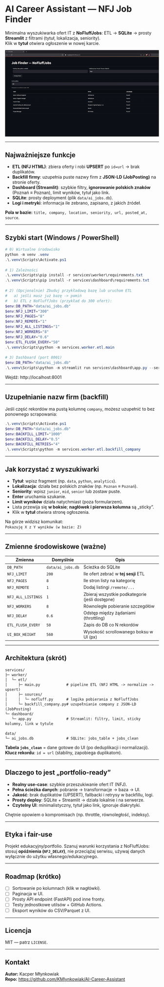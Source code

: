 # AI Career Assistant — NFJ Job Finder

Minimalna wyszukiwarka ofert IT z **NoFluffJobs**: ETL → **SQLite** → prosty **Streamlit** z filtrami (tytuł, lokalizacja, seniority).  
Klik w **tytuł** otwiera ogłoszenie w nowej karcie.

![Demo GIF](docs/demo.gif)

---

## Najważniejsze funkcje

- **ETL (NFJ HTML)**: zbiera oferty i robi **UPSERT** po `id=url` → brak duplikatów.  
- **Backfill firmy**: uzupełnia puste nazwy firm z **JSON-LD (JobPosting)** na stronie oferty.  
- **Dashboard (Streamlit)**: szybkie filtry, **ignorowanie polskich znaków** (Poznań ≡ Poznan), limit wyników, tytuł jako link.  
- **SQLite**: prosty deployment (plik `data/ai_jobs.db`).  
- **Logi i metryki**: informacja ile zebrano, zapisano, z jakich źródeł.

**Pola w bazie:** `title, company, location, seniority, url, posted_at, source`.

---

## Szybki start (Windows / PowerShell)

```powershell
# 0) Wirtualne środowisko
python -m venv .venv
.\.venv\Scripts\Activate.ps1

# 1) Zależności
.\.venv\Scripts\pip install -r services\worker\requirements.txt
.\.venv\Scripts\pip install -r services\dashboard\requirements.txt

# 2) (Opcjonalnie) Zbuduj przykładową bazę lub uruchom ETL
#   a) jeśli masz już bazę -> pomiń
#   b) ETL z NoFluffJobs (przykład do 300 ofert):
$env:DB_PATH="data/ai_jobs.db"
$env:NFJ_LIMIT="300"
$env:NFJ_PAGES="8"
$env:NFJ_REMOTE="1"
$env:NFJ_ALL_LISTINGS="1"
$env:NFJ_WORKERS="8"
$env:NFJ_DELAY="0.6"
$env:ETL_FLUSH_EVERY="50"
.\.venv\Scripts\python -m services.worker.etl.main

# 3) Dashboard (port 8001)
$env:DB_PATH="data/ai_jobs.db"
.\.venv\Scripts\python -m streamlit run services\dashboard\app.py --server.port 8001
```

Wejdź: http://localhost:8001

---

## Uzupełnianie nazw firm (backfill)

Jeśli część rekordów ma pustą kolumnę `company`, możesz uzupełnić to bez ponownego scrapowania:

```powershell
.\.venv\Scripts\Activate.ps1
$env:DB_PATH="data/ai_jobs.db"
$env:BACKFILL_LIMIT="1000"
$env:BACKFILL_DELAY="0.5"
$env:BACKFILL_RETRIES="4"
.\.venv\Scripts\python -m services.worker.etl.backfill_company
```

---

## Jak korzystać z wyszukiwarki

- **Tytuł**: wpisz fragment (np. `data`, `python`, `analytics`).  
- **Lokalizacja**: działa bez polskich znaków (np. `Poznan` ≡ `Poznań`).  
- **Seniority**: wpisz `junior`, `mid`, `senior` lub zostaw puste.  
- **Enter** uruchamia szukanie.  
- **Limit wyników** działa natychmiast (poza formularzem).  
- Lista przewija się **w boksie**; **nagłówek i pierwsza kolumna** są „sticky”.  
- Klik w **tytuł** otwiera stronę ogłoszenia.

Na górze widzisz komunikat:  
`Pokazuję X z Y wyników (w bazie: Z)`

---

## Zmienne środowiskowe (ważne)

| Zmienna              | Domyślnie        | Opis |
|----------------------|------------------|------|
| `DB_PATH`            | `data/ai_jobs.db`| Ścieżka do SQLite |
| `NFJ_LIMIT`          | `200`            | Ile ofert zebrać w **tej sesji** ETL |
| `NFJ_PAGES`          | `8`              | Ile stron listy na kategorię |
| `NFJ_REMOTE`         | `1`              | Dodaj listingi `/remote/...` |
| `NFJ_ALL_LISTINGS`   | `1`              | Zbieraj wszystkie podkategorie (jeśli dostępne) |
| `NFJ_WORKERS`        | `8`              | Równoległe pobieranie szczegółów |
| `NFJ_DELAY`          | `0.6`            | Odstęp między żądaniami (throttling) |
| `ETL_FLUSH_EVERY`    | `50`             | Zapis do DB co N rekordów |
| `UI_BOX_HEIGHT`      | `560`            | Wysokość scrollowanego boksu w UI (px) |

---

## Architektura (skrót)

```
services/
├─ worker/
│  └─ etl/
│     ├─ main.py            # pipeline ETL (NFJ HTML -> normalize -> upsert)
│     ├─ sources/
│     │  └─ nofluff.py      # logika pobierania z NoFluffJobs
│     └─ backfill_company.py# uzupełnianie company z JSON-LD (JobPosting)
└─ dashboard/
   └─ app.py                # Streamlit: filtry, limit, sticky kolumny, link w tytule

data/
└─ ai_jobs.db               # SQLite: jobs_table + jobs_clean
```

**Tabela `jobs_clean`** = dane gotowe do UI (po deduplikacji i normalizacji).  
**Klucz rekordu**: `id = url` (stabilny, zapobiega duplikatom).

---

## Dlaczego to jest „portfolio-ready”

- **Realny use-case**: szybkie przeszukiwanie ofert IT (NFJ).  
- **Pełna ścieżka danych**: pobranie → transformacje → baza → UI.  
- **Jakość**: brak duplikatów (UPSERT), fallbacki i retrysy w backfillu, logi.  
- **Prosty deploy**: SQLite + Streamlit → działa lokalnie i na serwerze.  
- **Czytelny UI**: minimalistyczny, tytuł jako link, ignoruje diakrytyki.

Chętnie opowiem o kompromisach (np. throttle, równoległość, indeksy).

---

## Etyka i fair-use

Projekt edukacyjny/portfolio. Szanuj warunki korzystania z NoFluffJobs:  
stosuj **opóźnienia (`NFJ_DELAY`)**, nie przeciążaj serwisu, używaj danych wyłącznie do użytku własnego/edukacyjnego.

---

## Roadmap (krótko)

- [ ] Sortowanie po kolumnach (klik w nagłówki).  
- [ ] Paginacja w UI.  
- [ ] Prosty API endpoint (FastAPI) pod inne fronty.  
- [ ] Testy jednostkowe utilsów + GitHub Actions.  
- [ ] Eksport wyników do CSV/Parquet z UI.

---

## Licencja

MIT — patrz `LICENSE`.

---

## Kontakt

**Autor:** Kacper Młynkowiak  
**Repo:** https://github.com/KMlynkowiak/AI-Career-Assistant
